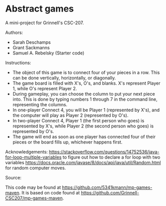 # Abstract games

A mini-project for Grinnell's CSC-207.

Authors:

* Sarah Deschamps
* Grant Sackmanns
* Samuel A. Rebelsky (Starter code)

Instructions:

* The object of this game is to connect four of your pieces in a row. This can be done
  vertically, horizontally, or diagonally.
* The game board is filled with X's, O's, and blanks. X's represent Player 1, 
  while O's represent Player 2.
* During gameplay, you can choose the column to put your next piece into. This is done
  by typing numbers 1 through 7 in the command line, representing the columns.
* In one-player Connect 4, you will be Player 1 (represented by X's), and the computer
  will play as Player 2 (represented by O's).
* In two-player Connect 4, Player 1 (the first person who goes) is represented by X's, while
  Player 2 (the second person who goes) is represented by O's.
* The game will end as soon as one player has connected four of their pieces or the board
  fills up, whichever happens first.

Acknowledgements:
https://stackoverflow.com/questions/14752536/java-for-loop-multiple-variables to figure out how to declare a for loop with two variables
https://docs.oracle.com/javase/8/docs/api/java/util/Random.html for random computer moves.

Source:

This code may be found at <https://github.com/5341kmann/mp-games-maven>. It is based on code found at <https://github.com/Grinnell-CSC207/mp-games-maven>.
